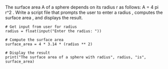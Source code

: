 The surface area A of a sphere depends on its radius r as follows: A = 4 pi r^2 . Write a script file that prompts the user to enter a radius , computes the surface area , and displays the result.


```
# Get input from user for radius
radius = float(input("Enter the radius: "))

# Compute the surface area
surface_area = 4 * 3.14 * (radius ** 2)

# Display the result
print("The surface area of a sphere with radius", radius, "is", surface_area)
```
